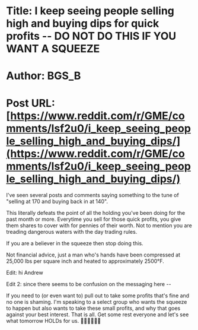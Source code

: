 # Title: I keep seeing people selling high and buying dips for quick profits -- DO NOT DO THIS IF YOU WANT A SQUEEZE
# Author: BGS_B
# Post URL: [https://www.reddit.com/r/GME/comments/lsf2u0/i_keep_seeing_people_selling_high_and_buying_dips/](https://www.reddit.com/r/GME/comments/lsf2u0/i_keep_seeing_people_selling_high_and_buying_dips/)


I've seen several posts and comments saying something to the tune of "selling at 170 and buying back in at 140".

This literally defeats the point of all the holding you've been doing for the past month or more. Everytime you sell for those quick profits, you give them shares to cover with for pennies of their worth. Not to mention you are treading dangerous waters with the day trading rules. 

If you are a believer in the squeeze then stop doing this. 

Not financial advice, just a man who's hands have been compressed at 25,000 lbs per square inch and heated to approximately 2500°F.

Edit: hi Andrew

Edit 2: since there seems to be confusion on the messaging here --

If you need to (or even want to) pull out to take some profits that's fine and no one is shaming. I'm speaking to a select group who wants the squeeze to happen but also wants to take these small profits, and why that goes against your best interest. That is all. Get some rest everyone and let's see what tomorrow HOLDs for us. 🦍🦧🦍🦧💎👐